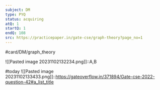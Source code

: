 ```yaml
---
subject: DM
type: PYQ
status: acquiring
atQ: 1
startQ: 1
endQ: 108
src: https://practicepaper.in/gate-cse/graph-theory?page_no=1
---
```

#card/DM/graph_theory 

![[Pasted image 20231102132234.png]]::A,B

#today ![[Pasted image 20231102133433.png]]::https://gateoverflow.in/371894/Gate-cse-2022-question-42#a_list_title

